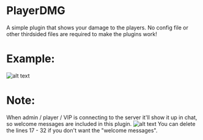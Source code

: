 # PlayerDMG
A simple plugin that shows your damage to the players.
No config file or other thirdsided files are required to make the plugins work!
# Example:
![alt text](https://i.imgur.com/F6f3q3o.png)
# Note:
When admin / player / VIP is connecting to the server it'll show it up in chat, so welcome messages are included in this plugin.
![alt text](https://i.imgur.com/HRLBKE4.png)
You can delete the lines 17 - 32 if you don't want the "welcome messages".
